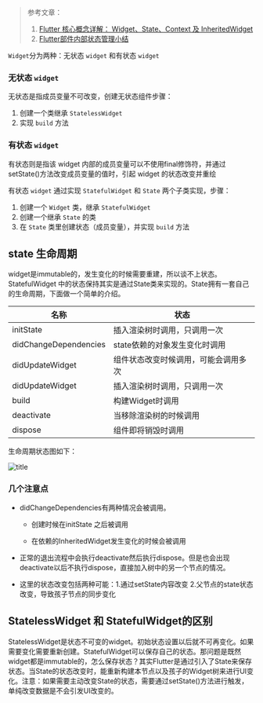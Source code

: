 > 参考文章：
> 1. [Flutter 核心概念详解： Widget、State、Context 及 InheritedWidget](https://juejin.im/post/5c768ad2f265da2dce1f535c#heading-16)
> 2. [Flutter部件内部状态管理小结](https://juejin.im/post/5cff0e3d6fb9a07eab6876a8#heading-5)

`Widget`分为两种：无状态 `widget` 和有状态 `widget`

### 无状态 `widget`
无状态是指成员变量不可改变，创建无状态组件步骤：
1. 创建一个类继承 `StatelessWidget`
2. 实现 `build` 方法

### 有状态 `widget`
有状态则是指该 widget 内部的成员变量可以不使用final修饰符，并通过setState()方法改变成员变量的值时，引起 widget 的状态改变并重绘

有状态 `widget` 通过实现 `StatefulWidget` 和 `State` 两个子类实现，步骤：
1. 创建一个 `Widget` 类，继承 `StatefulWidget`
2. 创建一个继承 `State` 的类
3. 在 `State` 类里创建状态（成员变量），并实现 `build` 方法


## state 生命周期

widget是immutable的，发生变化的时候需要重建，所以谈不上状态。StatefulWidget 中的状态保持其实是通过State类来实现的。State拥有一套自己的生命周期，下面做一个简单的介绍。

|名称|状态|
|-|-|
|initState|插入渲染树时调用，只调用一次|
|didChangeDependencies|state依赖的对象发生变化时调用|
|didUpdateWidget|组件状态改变时候调用，可能会调用多次|
|didUpdateWidget|插入渲染树时调用，只调用一次|
|build|构建Widget时调用|
|deactivate|当移除渲染树的时候调用|
|dispose|组件即将销毁时调用|

生命周期状态图如下：

![title](https://i.loli.net/2019/06/13/5d0211b1309df29039.png)

### 几个注意点

- didChangeDependencies有两种情况会被调用。

  - 创建时候在initState 之后被调用

  - 在依赖的InheritedWidget发生变化的时候会被调用

- 正常的退出流程中会执行deactivate然后执行dispose。但是也会出现deactivate以后不执行dispose，直接加入树中的另一个节点的情况。

- 这里的状态改变包括两种可能：1.通过setState内容改变 2.父节点的state状态改变，导致孩子节点的同步变化

## StatelessWidget 和 StatefulWidget的区别

StatelessWidget是状态不可变的widget。初始状态设置以后就不可再变化。如果需要变化需要重新创建。StatefulWidget可以保存自己的状态。那问题是既然widget都是immutable的，怎么保存状态？其实Flutter是通过引入了State来保存状态。当State的状态改变时，能重新构建本节点以及孩子的Widget树来进行UI变化。注意：如果需要主动改变State的状态，需要通过setState()方法进行触发，单纯改变数据是不会引发UI改变的。